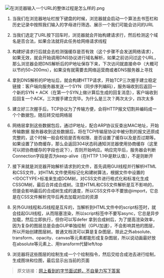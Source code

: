 ![在浏览器输入一个URL的整体过程是怎么样的.png](https://upload-images.jianshu.io/upload_images/12877063-47f8d20e3b1ed52c.png?imageMogr2/auto-orient/strip%7CimageView2/2/w/1240)

1. 当我们在浏览器地址栏按下键盘的时候，浏览器就会启动一个算法去书签栏和历史记录中按照我们输入的字母进行筛选、展示一个我们可能会访问的URL

2. 当我们选定了URL按下回车时，浏览器就会开始构建请求行，然后检测这个域名是否合法，如果合法就将此任务给网络请求线程

3. 构建好请求行后就会去检测强缓存是否有效（这个步骤不会发送网络请求），如果无效，就会开始调用DNS协议进行域名解析，如果之前访问过这个URL，那么浏览器会把DNS解析后的IP地址保存下来，下次访问就直接命中（大概可以节约50~200ms），如果没有就需要去网络运营商或者DNS服务器上寻找

4. 拿到DNS解析的IP地址后，就会构建HTTP请求，开始TCP三次握手建立稳定链接：客户端向服务器发送一个SYN（同步序列编码），服务端收到后返回一个新的SYN + ACK（在第一个SYN上做计算后生成的回复消息），客户端收到后回复一个ACK，三次握手建立完毕。为什么是三次？两次太少，四次太多

5. 建立好三次握手后，TCP协议为了传输方便，会将HTTP报文切割并编码成一个个数据包，随后转交给网络层

6. 网络层拿到这些数据包后，通过IP地址，配合ARP协议反查出MAC地址，开始传输数据
服务器收到这些数据后，将在TCP传输层协议中被分割的报文还原成完整的，这个时候一般会校验是否有权限、是否设置了缓存以及是否过期等。如果设置了协商缓存，那么会返回304状态码通知浏览器使用协商缓存（这里可以把协商缓存的字段也说下），否则开始响应。响应完毕后，服务器会判断Connection字段是否为keep-alive（在HTTP 1.1中是默认值），不是则断开

7. 接下来就是浏览器开始解析请求到的文件，首先调用GUI线程并行解析HTML和CSS文件，对HTML文件使用标记化和建树算法，根据文件中设置的<!DOCTYPE>标准来生成DOM树，对CSS文件进行格式化和标准化生成CSSOM树，最后合并成合成树。注意HTML和CSS文件解析是互不影响的，但是会影响最后的合成树生成的速度，所以CSS文件中不要放@import，它总是在CSS文件解析完毕后再去加载对应的资源

8. 另外GUI线程和JS线程是互斥的，当解析到HTML文件中的script标签时，就会挂起GUI线程，从而阻塞渲染，所以script标签中不要写async，它总是异步加载，然后立即执行，但你可以写defer
拿到合成树后，为了提高渲染效率，因为复杂的图层总是会由GUP单独绘制（GPU加速），不会影响其他的图层，所以开始创建图层树。普通文档流可以算是复杂图层，除此之外absolute、transform、opacity、canvas等元素都能形成复杂图层，所以说动画最好放在absolute等元素上、用transform代替left/top

9. 浏览器将这些图层的绘制生成一个个绘制指令，然后交给合成池去进行绘制，生成图块和位图，最后显示出当前的页面


> 原文链接：[网上看到的字节面试题，不自量力写下答案](https://juejin.im/post/6844904178750324750)
